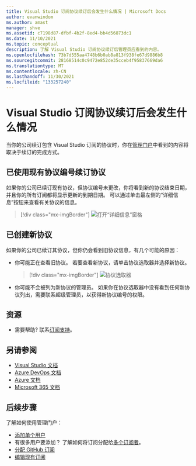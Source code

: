 ```yaml
---
title: Visual Studio 订阅协议续订后会发生什么情况 | Microsoft Docs
author: evanwindom
ms.author: amast
manager: shve
ms.assetid: c7198d87-dfbf-4b2f-8ed4-bb4d56873dc1
ms.date: 11/10/2021
ms.topic: conceptual
description: 了解 Visual Studio 订阅协议续订后管理员应看到的内容。
ms.openlocfilehash: 73b7d555aa4748b6b0ab8a813f938fe67d9886b8
ms.sourcegitcommit: 28168514c0c9472e852de35cceb4f95837669da6
ms.translationtype: MT
ms.contentlocale: zh-CN
ms.lasthandoff: 11/30/2021
ms.locfileid: "133257240"
---
```

# <a name="what-happens-when-visual-studio-subscription-agreements-are-renewed"></a>Visual Studio 订阅协议续订后会发生什么情况
当你的公司续订包含 Visual Studio 订阅的协议时，你在[管理门户](https://manage.visualstudio.com)中看到的内容将取决于续订的完成方式。  

## <a name="agreement-was-renewed-with-the-existing-agreement-number"></a>已使用现有协议编号续订协议
如果你的公司已续订现有协议，但协议编号未更改，你将看到新的协议结束日期，并且你的所有订阅都将显示更新的到期日期。  可以通过单击最左侧的“详细信息”按钮来查看有关协议的信息。 
   > [!div class="mx-imgBorder"]
   > ![打开“详细信息”窗格](_img/agreement-renewals/details-button.png "单击“详细信息”按钮以显示你的协议信息。")

## <a name="a-new-agreement-was-created"></a>已创建新协议
如果你的公司已续订其协议，但你仍会看到旧协议信息，有几个可能的原因：
- 你可能正在查看旧协议。  若要查看新协议，请单击协议选取器并选择新协议。  
   > [!div class="mx-imgBorder"]
   > ![协议选取器](_img/agreement-renewals/agreement-picker.png "单击协议选取器以从可用协议中进行选择。")
- 你可能不会被列为新协议的管理员。  如果你在协议选取器中没有看到任何新协议列出，需要联系超级管理员，以获得新协议编号的权限。  

## <a name="resources"></a>资源
- 需要帮助?  联系[订阅支持](https://aka.ms/vsadminhelp)。

## <a name="see-also"></a>另请参阅
- [Visual Studio 文档](/visualstudio/)
- [Azure DevOps 文档](/azure/devops/)
- [Azure 文档](/azure/)
- [Microsoft 365 文档](/microsoft-365/)

## <a name="next-steps"></a>后续步骤
了解如何使用管理门户：
- [添加单个用户](assign-license.md)
- 有很多用户要添加？  了解如何将订阅分配给[多个订阅者](assign-license-bulk.md)。
- [分配 GitHub 订阅](assign-github.md)
- [编辑现有订阅](edit-license.md)